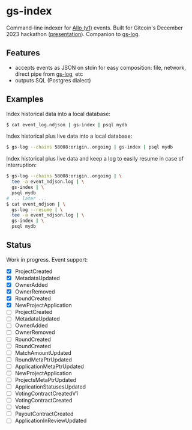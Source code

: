 # gs-index

Command-line indexer for [Allo (v1)](https://github.com/gitcoinco/grants-stack-allo-contracts-v1) events. Built for Gitcoin's December 2023 hackathon ([presentation](https://github.com/bard/gitcoin-hackathon-2023-presentation)). Companion to [gs-log](https://github.com/bard/gs-log).

## Features

- accepts events as JSON on stdin for easy composition: file, network, direct pipe from [gs-log](https://github.com/bard/gs-log), etc
- outputs SQL (Postgres dialect)

## Examples

Index historical data into a local database:

```sh
$ cat event_log.ndjson | gs-index | psql mydb
```

Index historical plus live data into a local database:

```sh
$ gs-log --chains 58008:origin..ongoing | gs-index | psql mydb
```

Index historical plus live data and keep a log to easily resume in case of interruption:

```sh
$ gs-log --chains 58008:origin..ongoing | \
  tee -a event_ndjson.log | \
  gs-index | \
  psql mydb
# ... later ...
$ cat event_ndjson | \
  gs-log --resume | \
  tee -a event_ndjson.log | \
  gs-index | \
  psql mydb
```

## Status

Work in progress. Event support:

- [x] ProjectCreated
- [x] MetadataUpdated
- [x] OwnerAdded
- [x] OwnerRemoved
- [x] RoundCreated
- [x] NewProjectApplication
- [ ] ProjectCreated
- [ ] MetadataUpdated
- [ ] OwnerAdded
- [ ] OwnerRemoved
- [ ] RoundCreated
- [ ] RoundCreated
- [ ] MatchAmountUpdated
- [ ] RoundMetaPtrUpdated
- [ ] ApplicationMetaPtrUpdated
- [ ] NewProjectApplication
- [ ] ProjectsMetaPtrUpdated
- [ ] ApplicationStatusesUpdated
- [ ] VotingContractCreatedV1
- [ ] VotingContractCreated
- [ ] Voted
- [ ] PayoutContractCreated
- [ ] ApplicationInReviewUpdated
